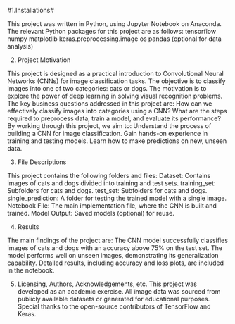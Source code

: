 #1.Installations#

This project was written in Python, using Jupyter Notebook on Anaconda. The relevant Python packages for this project are as follows:
tensorflow
numpy
matplotlib
keras.preprocessing.image
os
pandas (optional for data analysis)

2. Project Motivation
   
This project is designed as a practical introduction to Convolutional Neural Networks (CNNs) for image classification tasks. The objective is to classify images into one of two categories: cats or dogs. The motivation is to explore the power of deep learning in solving visual recognition problems.
The key business questions addressed in this project are:
How can we effectively classify images into categories using a CNN?
What are the steps required to preprocess data, train a model, and evaluate its performance?
By working through this project, we aim to:
Understand the process of building a CNN for image classification.
Gain hands-on experience in training and testing models.
Learn how to make predictions on new, unseen data.

3. File Descriptions
   
This project contains the following folders and files:
Dataset: Contains images of cats and dogs divided into training and test sets.
training_set: Subfolders for cats and dogs.
test_set: Subfolders for cats and dogs.
single_prediction: A folder for testing the trained model with a single image.
Notebook File: The main implementation file, where the CNN is built and trained.
Model Output: Saved models (optional) for reuse.

4. Results
   
The main findings of the project are:
The CNN model successfully classifies images of cats and dogs with an accuracy above 75% on the test set.
The model performs well on unseen images, demonstrating its generalization capability.
Detailed results, including accuracy and loss plots, are included in the notebook.

5. Licensing, Authors, Acknowledgements, etc.
This project was developed as an academic exercise. All image data was sourced from publicly available datasets or generated for educational purposes. Special thanks to the open-source contributors of TensorFlow and Keras.
